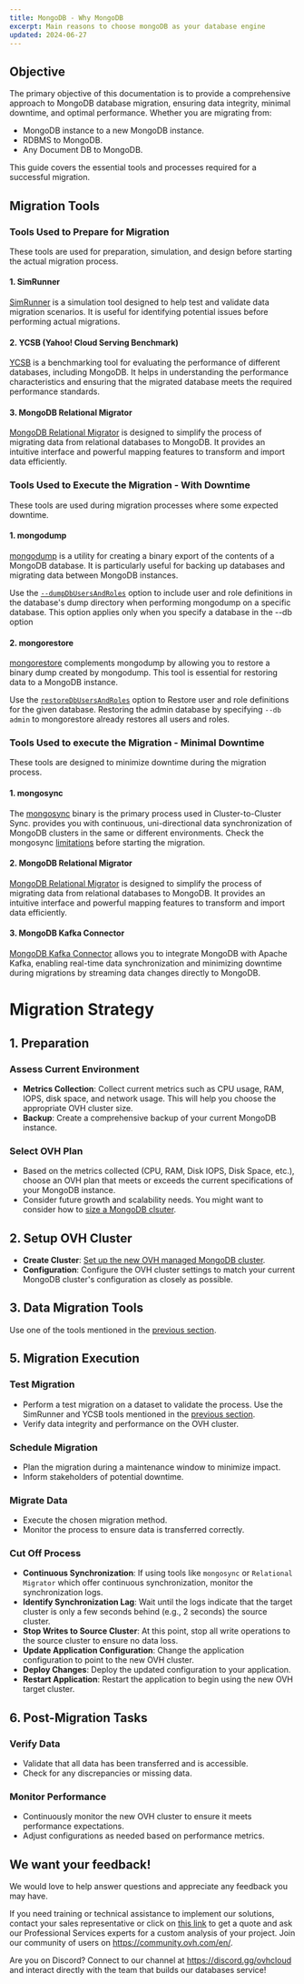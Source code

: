 ```yaml
---
title: MongoDB - Why MongoDB
excerpt: Main reasons to choose mongoDB as your database engine
updated: 2024-06-27
---
```


## Objective

The primary objective of this documentation is to provide a comprehensive approach to MongoDB database migration, ensuring data integrity, minimal downtime, and optimal performance. Whether you are migrating from:

- MongoDB instance to a new MongoDB instance.
- RDBMS to MongoDB.
- Any Document DB to MongoDB.

This guide covers the essential tools and processes required for a successful migration.

## Migration Tools

### Tools Used to Prepare for Migration

These tools are used for preparation, simulation, and design before starting the actual migration process.

#### 1. SimRunner
[SimRunner](https://github.com/schambon/SimRunner) is a simulation tool designed to help test and validate data migration scenarios. It is useful for identifying potential issues before performing actual migrations.

#### 2. YCSB (Yahoo! Cloud Serving Benchmark)
[YCSB](https://github.com/brianfrankcooper/YCSB/blob/master/mongodb/README.md) is a benchmarking tool for evaluating the performance of different databases, including MongoDB. It helps in understanding the performance characteristics and ensuring that the migrated database meets the required performance standards.

#### 3. MongoDB Relational Migrator
[MongoDB Relational Migrator](https://www.mongodb.com/docs/relational-migrator/) is designed to simplify the process of migrating data from relational databases to MongoDB. It provides an intuitive interface and powerful mapping features to transform and import data efficiently.

### Tools Used to Execute the Migration - With Downtime

These tools are used during migration processes where some expected downtime.

#### 1. mongodump
[mongodump](https://www.mongodb.com/docs/database-tools/mongodump/) is a utility for creating a binary export of the contents of a MongoDB database. It is particularly useful for backing up databases and migrating data between MongoDB instances.

Use the [`--dumpDbUsersAndRoles`](https://www.mongodb.com/docs/database-tools/mongodump/#std-option-mongodump.--dumpDbUsersAndRoles) option to include user and role definitions in the database's dump directory when performing mongodump on a specific database. This option applies only when you specify a database in the --db option

#### 2. mongorestore
[mongorestore](https://www.mongodb.com/docs/database-tools/mongorestore/) complements mongodump by allowing you to restore a binary dump created by mongodump. This tool is essential for restoring data to a MongoDB instance.

Use the [`restoreDbUsersAndRoles`](https://www.mongodb.com/docs/database-tools/mongorestore/#std-option-mongorestore.--restoreDbUsersAndRoles) option to Restore user and role definitions for the given database. Restoring the admin database by specifying `--db admin` to mongorestore already restores all users and roles.

### Tools Used to execute the Migration - Minimal Downtime

These tools are designed to minimize downtime during the migration process.

#### 1. mongosync
The [mongosync](https://www.mongodb.com/docs/cluster-to-cluster-sync/current/reference/mongosync/) binary is the primary process used in Cluster-to-Cluster Sync. provides you with continuous, uni-directional data synchronization of MongoDB clusters in the same or different environments. Check the mongosync [limitations](https://www.mongodb.com/docs/cluster-to-cluster-sync/current/reference/limitations/) before starting the migration.

#### 2. MongoDB Relational Migrator
[MongoDB Relational Migrator](https://www.mongodb.com/docs/relational-migrator/) is designed to simplify the process of migrating data from relational databases to MongoDB. It provides an intuitive interface and powerful mapping features to transform and import data efficiently.

#### 3. MongoDB Kafka Connector
[MongoDB Kafka Connector](https://www.mongodb.com/docs/kafka-connector/current/) allows you to integrate MongoDB with Apache Kafka, enabling real-time data synchronization and minimizing downtime during migrations by streaming data changes directly to MongoDB.

# Migration Strategy

## 1. Preparation

### Assess Current Environment
- **Metrics Collection**: Collect current metrics such as CPU usage, RAM, IOPS, disk space, and network usage. This will help you choose the appropriate OVH cluster size.
- **Backup**: Create a comprehensive backup of your current MongoDB instance.

### Select OVH Plan
- Based on the metrics collected (CPU, RAM, Disk IOPS, Disk Space, etc.), choose an OVH plan that meets or exceeds the current specifications of your MongoDB instance.
- Consider future growth and scalability needs. You might want to consider how to [size a MongoDB clsuter](https://github.com/ralphsawaya/ovh/blob/main/MongoDoc/mongodb_02_Best_practise_to_implement%20_your_first_mongoDB_instance/guide.en-gb.md#mongodb-cluster-sizing).

## 2. Setup OVH Cluster
- **Create Cluster**: [Set up the new OVH managed MongoDB cluster](https://help.ovhcloud.com/csm/en-public-cloud-databases-getting-started?id=kb_article_view&sysparm_article=KB0048745).
- **Configuration**: Configure the OVH cluster settings to match your current MongoDB cluster's configuration as closely as possible.

## 3. Data Migration Tools

Use one of the tools mentioned in the [previous section](https://github.com/ralphsawaya/ovh/blob/main/MongoDoc/mongodb_03_Move%20to%20OVHcloud%20mongoDB%20managed%20from%20an%20existing%20mongoDB%20instance/guide.en-gb.md#migration-tools).

## 5. Migration Execution

### Test Migration
- Perform a test migration on a dataset to validate the process. Use the SimRunner and YCSB tools mentioned in the [previous section](https://github.com/ralphsawaya/ovh/blob/main/MongoDoc/mongodb_03_Move%20to%20OVHcloud%20mongoDB%20managed%20from%20an%20existing%20mongoDB%20instance/guide.en-gb.md#migration-tools).
- Verify data integrity and performance on the OVH cluster.

### Schedule Migration
- Plan the migration during a maintenance window to minimize impact.
- Inform stakeholders of potential downtime.

### Migrate Data
- Execute the chosen migration method.
- Monitor the process to ensure data is transferred correctly.

### Cut Off Process
- **Continuous Synchronization**: If using tools like `mongosync` or `Relational Migrator` which offer continuous synchronization, monitor the synchronization logs.
- **Identify Synchronization Lag**: Wait until the logs indicate that the target cluster is only a few seconds behind (e.g., 2 seconds) the source cluster.
- **Stop Writes to Source Cluster**: At this point, stop all write operations to the source cluster to ensure no data loss.
- **Update Application Configuration**: Change the application configuration to point to the new OVH cluster.
- **Deploy Changes**: Deploy the updated configuration to your application.
- **Restart Application**: Restart the application to begin using the new OVH target cluster.

## 6. Post-Migration Tasks

### Verify Data
- Validate that all data has been transferred and is accessible.
- Check for any discrepancies or missing data.

### Monitor Performance
- Continuously monitor the new OVH cluster to ensure it meets performance expectations.
- Adjust configurations as needed based on performance metrics.

## We want your feedback!

We would love to help answer questions and appreciate any feedback you may have.

If you need training or technical assistance to implement our solutions, contact your sales representative or click on [this link](https://www.ovhcloud.com/en-gb/professional-services/) to get a quote and ask our Professional Services experts for a custom analysis of your project. Join our community of users on <https://community.ovh.com/en/>.

Are you on Discord? Connect to our channel at <https://discord.gg/ovhcloud> and interact directly with the team that builds our databases service!
